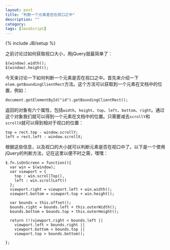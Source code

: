 ```yaml
---
layout: post
title: "判断一个元素是否在视口之中"
description: ""
category: 
tags: [JavaScript]
---
```

{% include JB/setup %}

之前讨论过如何获取视口大小，用jQuery就最简单了：

    $(window).width();
    $(window).height();

今天来讨论一下如何判断一个元素是否在视口之中。首先来介绍一下`elem.getBoundingClientRect`方法。这个方法可以获取到一个元素在文档中的位置，例如：

    document.getElementById("id").getBoundingClientRect();

返回的对象有六个属性，包括`width`、`height`、`top`、`left`、`bottom`、`right`。通过这个对象我们就可以得到一个元素在文档中的位置。只需要减去`scrollY`和`scrollX`就可以得到相对于视口的位置：

    top = rect.top - window.scrollY;
    left = rect.left - window.scrollX;

根据这些信息，以及视口的大小就可以判断元素是否在视口中了。以下是一个使用jQuery的判断方法，记在这里以便不时之需，嘿嘿：

    $.fn.isOnScreen = function(){     
      var win = $(window);   
      var viewport = {
        top : win.scrollTop(),
        left : win.scrollLeft()
      };
      viewport.right = viewport.left + win.width();
      viewport.bottom = viewport.top + win.height();
     
      var bounds = this.offset();
      bounds.right = bounds.left + this.outerWidth();
      bounds.bottom = bounds.top + this.outerHeight();
     
      return (!(viewport.right < bounds.left ||
        viewport.left > bounds.right || 
        viewport.bottom < bounds.top || 
        viewport.top > bounds.bottom));
     
    };

